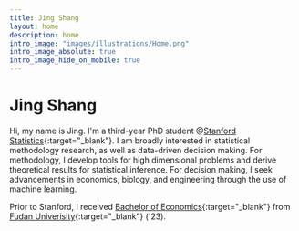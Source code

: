 ```yaml
---
title: Jing Shang
layout: home
description: home
intro_image: "images/illustrations/Home.png"
intro_image_absolute: true
intro_image_hide_on_mobile: true
---
```


# Jing Shang

Hi, my name is Jing. I'm a third-year PhD student @[Stanford Statistics](https://statistics.stanford.edu/){:target="_blank"}. I am broadly interested in statistical methodology research, as well as data-driven decision making. For methodology, I develop tools for high dimensional problems and derive theoretical results for statistical inference. For decision making, I seek advancements in economics, biology, and engineering through the use of machine learning.


Prior to Stanford, I received [Bachelor of Economics](https://econ.fudan.edu.cn/){:target="_blank"} from [Fudan Univerisity](https://www.fudan.edu.cn/){:target="_blank"} ('23).
